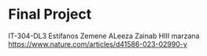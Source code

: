# Final Project
IT-304-DL3
Estifanos Zemene
ALeeza Zainab
HIII marzana
https://www.nature.com/articles/d41586-023-02990-y 
